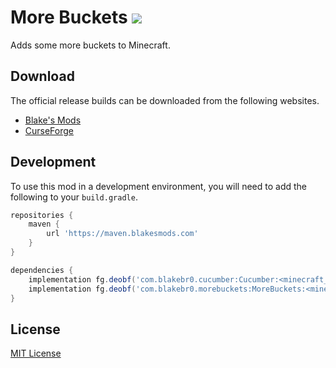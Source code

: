 # More Buckets [![](http://cf.way2muchnoise.eu/full_298760_downloads.svg)](https://minecraft.curseforge.com/projects/more-buckets) 

Adds some more buckets to Minecraft.

## Download

The official release builds can be downloaded from the following websites.

- [Blake's Mods](https://blakesmods.com/more-buckets/download)
- [CurseForge](https://www.curseforge.com/minecraft/mc-mods/more-buckets)

## Development

To use this mod in a development environment, you will need to add the following to your `build.gradle`.

```groovy
repositories {
    maven {
        url 'https://maven.blakesmods.com'
    }
}

dependencies {
    implementation fg.deobf('com.blakebr0.cucumber:Cucumber:<minecraft_version>-<mod_version>')
    implementation fg.deobf('com.blakebr0.morebuckets:MoreBuckets:<minecraft_version>-<mod_version>')
}
```

## License

[MIT License](./LICENSE)
